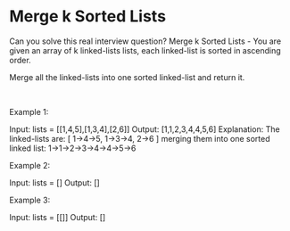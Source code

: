 # Merge k Sorted Lists

Can you solve this real interview question? Merge k Sorted Lists - You are given an array of k linked-lists lists, each linked-list is sorted in ascending order.

Merge all the linked-lists into one sorted linked-list and return it.

 

Example 1:


Input: lists = [[1,4,5],[1,3,4],[2,6]]
Output: [1,1,2,3,4,4,5,6]
Explanation: The linked-lists are:
[
  1->4->5,
  1->3->4,
  2->6
]
merging them into one sorted linked list:
1->1->2->3->4->4->5->6


Example 2:


Input: lists = []
Output: []


Example 3:


Input: lists = [[]]
Output: []
